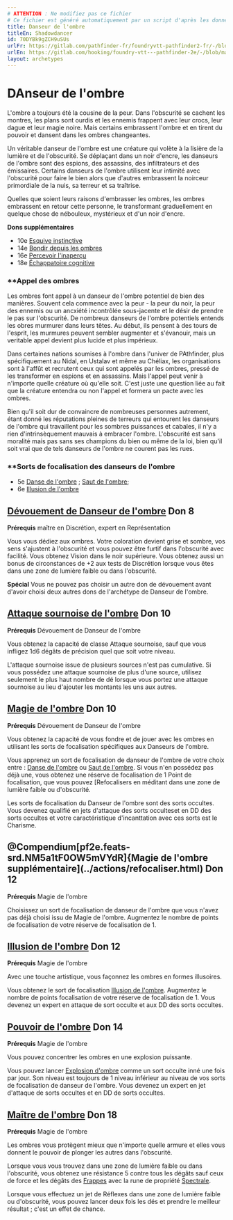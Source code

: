 ```yaml
---
# ATTENTION : Ne modifiez pas ce fichier
# Ce fichier est généré automatiquement par un script d'après les données du module Foundry VTT officiel et de sa traduction
title: Danseur de l'ombre
titleEn: Shadowdancer
id: 70DYBk9gZCH9uSUs
urlFr: https://gitlab.com/pathfinder-fr/foundryvtt-pathfinder2-fr/-/blob/master/data/archetypes/70DYBk9gZCH9uSUs.htm
urlEn: https://gitlab.com/hooking/foundry-vtt---pathfinder-2e/-/blob/master/packs/data/archetypes.db/shadowdancer.json
layout: archetypes
---
```

# DAnseur de l'ombre

L'ombre a toujours été la cousine de la peur. Dans l'obscurité se cachent les montres, les plans sont ourdis et les ennemis frappent avec leur crocs, leur dague et leur magie noire. Mais certains embrassent l'ombre et en tirent du pouvoir et dansent dans les ombres changeantes.

Un véritable danseur de l'ombre est une créature qui volète à la lisière de la lumière et de l'obscurité. Se déplaçant dans un noir d'encre, les danseurs de l'ombre sont des espions, des assassins, des infiltrateurs et des émissaires. Certains danseurs de l'ombre utilisent leur intimité avec l'obscurité pour faire le bien alors que d'autres embrassent la noirceur primordiale de la nuis, sa terreur et sa traîtrise.

Quelles que soient leurs raisons d'embrasser les ombres, les ombres embrassent en retour cette personne, le transformant graduellement en quelque chose de nébouleux, mystérieux et d'un noir d'encre.

**Dons supplémentaires**

- 10e [Esquive instinctive](../dons/esquive-instinctive.html)
- 14e [Bondir depuis les ombres](../dons/bondir-depuis-les-ombres.html)
- 16e [Percevoir l'inaperçu](../dons/percevoir-l-inaperçu.html)
- 18e [Échappatoire cognitive](../dons/échappatoire-cognitive.html)

### **Appel des ombres

Les ombres font appel à un danseur de l'ombre potentiel de bien des manières. Souvent cela commence avec la peur - la peur du noir, la peur des ennemis ou un ancxiété incontrôlée sous-jacente et le désir de prendre le pas sur l'obscurité. De nombreux danseurs de l'ombre potentiels entends les obres murmurer dans leurs têtes. Au début, ils pensent à des tours de l'esprit, les murmures peuvent sembler augmenter et s'évanouir, mais un veritable appel devient plus lucide et plus impérieux.

Dans certaines nations soumises à l'ombre dans l'univer de PAthfinder, plus spécifiquement au Nidal, en Ustalav et même au Chéliax, les organisations sont à l'affût et recrutent ceux qui sont appelés par les ombres, pressé de les transformer en espions et en assassins. Mais l'appel peut venir à n'importe quelle créature où qu'elle soit. C'est juste une question liée au fait que la créature entendra ou non l'appel et formera un pacte avec les ombres.

Bien qu'il soit dur de convaincre de nombreuses personnes autrement, étant donné les réputations pleines de terreurs qui entourent les danseurs de l'ombre qui travaillent pour les sombres puissances et cabales, il n'y a rien d'intrinsèquement mauvais à embracer l'ombre. L'obscurité est sans moralité mais pas sans ses champions du bien ou même de la loi, bien qu'il soit vrai que de tels danseurs de l'ombre ne courent pas les rues.

### **Sorts de focalisation des danseurs de l'ombre

- 5e [Danse de l'ombre](../sorts/danse-de-ténèbre.html) ; [Saut de l'ombre](../sorts/saut-de-l-ombre.html); 
- 6e [Illusion de l'ombre](../sorts/illusion-de-l-ombre.html)

## [Dévouement de Danseur de l'ombre](../dons/dévouement-de-danseur-de-l-ombre.html) Don 8

**Prérequis** maître en Discrétion, expert en Représentation

Vous vous dédiez aux ombres. Votre coloration devient grise et sombre, vos sens s'ajustent à l'obscurité et vous pouvez être furtif dans l'obscurité avec facilité. Vous obtenez <a class="entity-link" data-pack="pf2e.ancestryfeatures" data-lookup="HHVQDp61ehcpdiU8" draggable="true">Vision dans le noir supérieure</a>. Vous obtenez aussi un bonus de circonstances de +2 aux tests de Discrétion lorsque vous êtes dans une zone de lumière faible ou dans l'obscurité.

**Spécial** Vous ne pouvez pas choisir un autre don de dévouement avant d'avoir choisi deux autres dons de l'archétype de Danseur de l'ombre.

## [Attaque sournoise de l'ombre](../dons/attaque-sournoise-de-l-ombre.html) Don 10

**Prérequis** Dévouement de Danseur de l'ombre

Vous obtenez la capacité de classe <a class="entity-link" data-pack="pf2e.classfeatures" data-id="j1JE61quDxdge4mg" draggable="true">Attaque sournoise</a>, sauf que vous infligez <a class="inline-roll roll" data-mode="roll" data-flavor="précision" data-formula="1d6" title="précision"><i class="fas fa-dice-d20"></i> 1d6</a> dégâts de précision quel que soit votre niveau.

L'attaque sournoise issue de plusieurs sources n'est pas cumulative. Si vous possédez une attaque sournoise de plus d'une source, utilisez seulement le plus haut nombre de dé lorsque vous portez une attaque sournoise au lieu d'ajouter les montants les uns aux autres.

## [Magie de l'ombre](../dons/magie-de-l-ombre.html) Don 10

**Prérequis** Dévouement de Danseur de l'ombre

Vous obtenez la capacité de vous fondre et de jouer avec les ombres en utilisant les sorts de focalisation spécifiques aux Danseurs de l'ombre.

Vous apprenez un sort de focalisation de danseur de l'ombre de votre choix entre : [Danse de l'ombre](../sorts/danse-de-ténèbre.html) ou [Saut de l'ombre](../sorts/saut-de-l-ombre.html). Si vous n'en possédez pas déjà une, vous obtenez une réserve de focalisation de 1 Point de focalisation, que vous pouvez [Refocalisers en méditant dans une zone de lumière faible ou d'obscurité.

Les sorts de focalisation du Danseur de l'ombre sont des sorts occultes. Vous devenez qualifié en jets d'attaque des sorts occulteset en DD des sorts occultes et votre caractéristique d'incanttation avec ces sorts est le Charisme.

## @Compendium[pf2e.feats-srd.NM5a1tF0OW5mVYdR]{Magie de l'ombre supplémentaire](../actions/refocaliser.html) Don 12

**Prérequis** Magie de l'ombre

Choisissez un sort de focalisation de danseur de l'ombre que vous n'avez pas déjà choisi issu de Magie de l'ombre. Augmentez le nombre de points de focalisation de votre réserve de focalisation de 1.

## [Illusion de l'ombre](../dons/illusion-de-l-ombre.html) Don 12

**Prérequis** Magie de l'ombre

Avec une touche artistique, vous façonnez les ombres en formes illusoires.

Vous obtenez le sort de focalisation [Illusion de l'ombre](../sorts/illusion-de-l-ombre.html). Augmentez le nombre de points focalisation de votre réserve de focalisation de 1. Vous devenez un expert en attaque de sort occulte et aux DD des sorts occultes.

## [Pouvoir de l'ombre](../dons/pouvoir-de-l-ombre.html) Don 14

**Prérequis** Magie de l'ombre

Vous pouvez concentrer les ombres en une explosion puissante.

Vous pouvez lancer [Explosion d'ombre](../sorts/explosion-d-ombre.html) comme un sort occulte inné une fois par jour. Son niveau est toujours de 1 niveau inférieur au niveau de vos sorts de focalisation de danseur de l'ombre. Vous devenez un expert en jet d'attaque de sorts occultes et en DD de sorts occultes.

## [Maître de l'ombre](../dons/maître-de-l-ombre.html) Don 18

**Prérequis** Magie de l'ombre

Les ombres vous protègent mieux que n'importe quelle armure et elles vous donnent le pouvoir de plonger les autres dans l'obscurité.

Lorsque vous vous trouvez dans une zone de lumière faible ou dans l'obscurité, vous obtenez une résistance 5 contre tous les dégâts sauf ceux de force et les dégâts des [Frappes](../actions/frapper.html) avec la rune de propriété [Spectrale](../équipements/spectrale-rune.html).

Lorsque vous effectuez un jet de Réflexes dans une zone de lumière faible ou d'obscurité, vous pouvez lancer deux fois les dés et prendre le meilleur résultat ; c'est un effet de chance.
